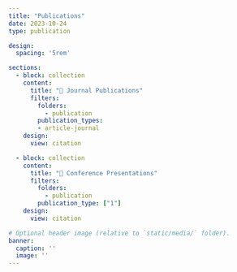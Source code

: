```yaml
---
title: "Publications"
date: 2023-10-24
type: publication

design:
  spacing: '5rem'

sections:
  - block: collection
    content:
      title: "📝 Journal Publications"
      filters:
        folders:
          - publication
        publication_types:
        - article-journal
    design:
      view: citation

  - block: collection
    content:
      title: "🎤 Conference Presentations"
      filters:
        folders:
          - publication
        publication_type: ["1"]
    design:
      view: citation

# Optional header image (relative to `static/media/` folder).
banner:
  caption: ''
  image: ''
---
```

